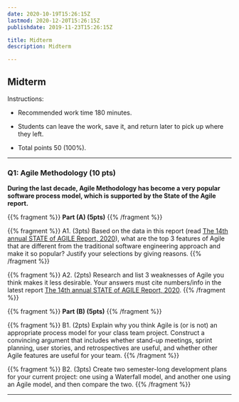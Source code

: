 ```yaml
---
date: 2020-10-19T15:26:15Z
lastmod: 2020-12-20T15:26:15Z 
publishdate: 2019-11-23T15:26:15Z

title: Midterm
description: Midterm

---
```


## Midterm

Instructions:

* Recommended work time 180 minutes. 

* Students can leave the work, save it, and return later to pick up where they left.

* Total points 50 (100%).

--- 

### Q1: Agile Methodology (10 pts)

**During the last decade, Agile Methodology has become a very popular software process model, which is supported by the State of the Agile report.**

{{% fragment %}} **Part (A) (5pts)** 
{{% /fragment %}}

{{% fragment %}} A1. (3pts) Based on the data in this report (read [The 14th annual STATE of AGILE Report, 2020](https://stateofagile.com/)), what are the top 3 features of Agile that are different from the traditional software engineering approach and make it so popular? Justify your selections by giving reasons.
{{% /fragment %}}

{{% fragment %}} A2. (2pts) Research and list 3 weaknesses of Agile you think makes it less desirable. Your answers must cite numbers/info in the latest report [The 14th annual STATE of AGILE Report, 2020](https://stateofagile.com/). 
{{% /fragment %}}

{{% fragment %}} **Part (B) (5pts)**
{{% /fragment %}}

{{% fragment %}} B1. (2pts) Explain why you think Agile is (or is not) an appropriate process model for your class team project. Construct a convincing argument that includes whether stand-up meetings, sprint planning, user stories, and retrospectives are useful, and whether other Agile features are useful for your team.
{{% /fragment %}}

{{% fragment %}} B2. (3pts) Create two semester-long development plans for your current project: one using a Waterfall model, and another one using an Agile model, and then compare the two. 
{{% /fragment %}}

---
